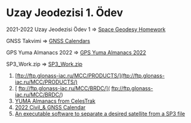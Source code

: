 # Uzay Jeodezisi 1. Ödev

2021-2022 Uzay Jeodezisi Ödev 1 => [Space Geodesy Homework](https://drive.google.com/file/d/17rGmm6efs70VvQjzjc2MY-oz84LC5A3m/view)

GNSS Takvimi => [GNSS Calendars](https://orhankurt.jimdofree.com/software-products/gnss-calendars/)

GPS Yuma Almanacs 2022 => [GPS Yuma Almanacs 2022](https://www.celestrak.com/GPS/almanac/Yuma/2022/)

SP3_Work.zip => [SP3_Work.zip](https://drive.google.com/file/d/1eNygUN-YTQiqysdUDcUrsFwKhRwYtB4R/view)


1) [ftp://ftp.glonass-iac.ru/MCC/PRODUCTS/](ftp://ftp.glonass-iac.ru/MCC/PRODUCTS/)
2) [ ftp://ftp.glonass-iac.ru/MCC/BRDC/]( ftp://ftp.glonass-iac.ru/MCC/BRDC/)
3) [YUMA Almanacs from CelesTrak](https://www.celestrak.com/GPS/almanac/Yuma/2022/)
4) [2022 Civil_& GNSS Calendar](https://orhankurt.jimdofree.com/software-products/gnss-calendars/)
5) [ An executable software to separate a desired satellite from a SP3 file](https://orhankurt.jimdofree.com/software-products/read-a-sp3-file/)
